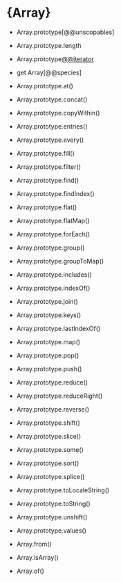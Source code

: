 # {Array}

- Array.prototype[@@unscopables]
- Array.prototype.length

- Array.prototype[@@iterator]()
- get Array[@@species]
- Array.prototype.at()
- Array.prototype.concat()
- Array.prototype.copyWithin()
- Array.prototype.entries()
- Array.prototype.every()
- Array.prototype.fill()
- Array.prototype.filter()
- Array.prototype.find()
- Array.prototype.findIndex()
- Array.prototype.flat()
- Array.prototype.flatMap()
- Array.prototype.forEach()
- Array.prototype.group()
- Array.prototype.groupToMap()
- Array.prototype.includes()
- Array.prototype.indexOf()
- Array.prototype.join()
- Array.prototype.keys()
- Array.prototype.lastIndexOf()
- Array.prototype.map()
- Array.prototype.pop()
- Array.prototype.push()
- Array.prototype.reduce()
- Array.prototype.reduceRight()
- Array.prototype.reverse()
- Array.prototype.shift()
- Array.prototype.slice()
- Array.prototype.some()
- Array.prototype.sort()
- Array.prototype.splice()
- Array.prototype.toLocaleString()
- Array.prototype.toString()
- Array.prototype.unshift()
- Array.prototype.values()

- Array.from()
- Array.isArray()
- Array.of()
